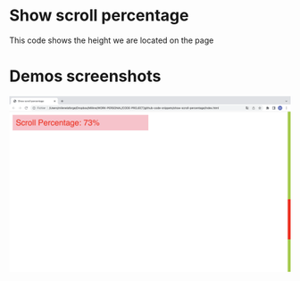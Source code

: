 # Show scroll percentage

This code shows the height we are located on the page 

# Demos screenshots 

![Show scroll percentage demo](show-scroll-percentage_01.png)
